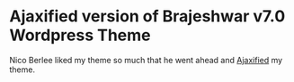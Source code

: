 # Ajaxified version of Brajeshwar v7.0 Wordpress Theme

Nico Berlee liked my theme so much that he went ahead and [Ajaxified](http://nico.berlee.nl/ajaxberlee-wordpress-theme-released/) my theme.